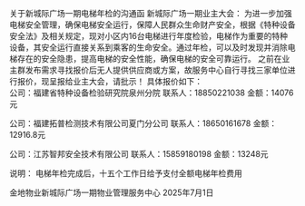 关于新城际广场一期电梯年检的沟通函
 新城际广场一期业主大会：
       为进一步加强电梯安全管理，确保电梯安全运行，保障人民群众生命财产安全，根据《特种设备安全法》及相关规定，现对小区内16台电梯进行年度检验，电梯作为重要的特种设备，其安全运行直接关系到乘客的生命安全。通过年检，可以及时发现并消除电梯存在的安全隐患，提高电梯的安全性能，确保电梯的安全可靠运行。
       之前在业主群发布需求寻找报价后无人提供供应商或方案，故服务中心自行寻找三家单位进行报价，现呈报给业主大会，请批示！
具体报价如下：                 
公司：福建省特种设备检验研究院泉州分院
联系人：18850221038
金额：14076元

公司：福建拓普检测技术有限公司夏门分公司
联系人：18650161678
金额：12916.8元

公司：江苏智邦安全技术有限公司
联系人：15859180198
金额：13248元

说明：
电梯年检完成后，十五个工作日给予支付全额电梯年检费用

金地物业新城际广场一期物业管理服务中心
2025年7月1日